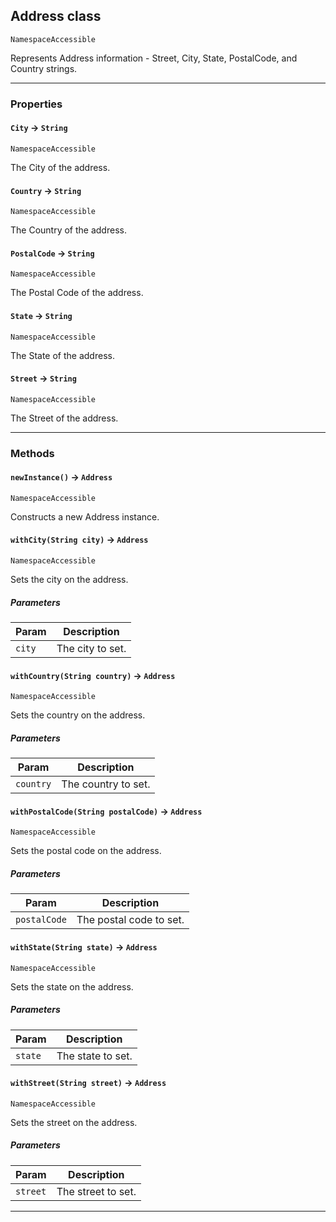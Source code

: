## Address class

`NamespaceAccessible`

Represents Address information - Street, City, State, PostalCode, and Country strings.

---
### Properties

#### `City` → `String`

`NamespaceAccessible`

The City of the address.

#### `Country` → `String`

`NamespaceAccessible`

The Country of the address.

#### `PostalCode` → `String`

`NamespaceAccessible`

The Postal Code of the address.

#### `State` → `String`

`NamespaceAccessible`

The State of the address.

#### `Street` → `String`

`NamespaceAccessible`

The Street of the address.

---
### Methods
<!-- panels:start -->
<!-- div:left-panel -->
#### `newInstance()` → `Address`

`NamespaceAccessible`

Constructs a new Address instance.

<!-- panels:end -->
<!-- panels:start -->
<!-- div:left-panel -->
#### `withCity(String city)` → `Address`

`NamespaceAccessible`

Sets the city on the address.

##### Parameters
|Param|Description|
|-----|-----------|
|`city` |  The city to set. |

<!-- panels:end -->
<!-- panels:start -->
<!-- div:left-panel -->
#### `withCountry(String country)` → `Address`

`NamespaceAccessible`

Sets the country on the address.

##### Parameters
|Param|Description|
|-----|-----------|
|`country` |  The country to set. |

<!-- panels:end -->
<!-- panels:start -->
<!-- div:left-panel -->
#### `withPostalCode(String postalCode)` → `Address`

`NamespaceAccessible`

Sets the postal code on the address.

##### Parameters
|Param|Description|
|-----|-----------|
|`postalCode` |  The postal code to set. |

<!-- panels:end -->
<!-- panels:start -->
<!-- div:left-panel -->
#### `withState(String state)` → `Address`

`NamespaceAccessible`

Sets the state on the address.

##### Parameters
|Param|Description|
|-----|-----------|
|`state` |  The state to set. |

<!-- panels:end -->
<!-- panels:start -->
<!-- div:left-panel -->
#### `withStreet(String street)` → `Address`

`NamespaceAccessible`

Sets the street on the address.

##### Parameters
|Param|Description|
|-----|-----------|
|`street` |  The street to set. |

<!-- panels:end -->
---

